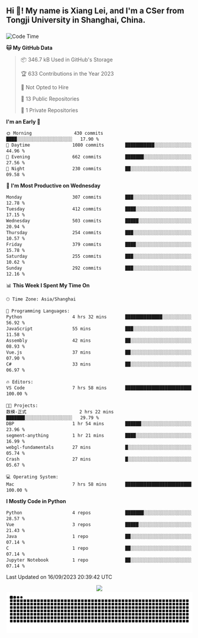 <h2 align="left">Hi 👋! My name is Xiang Lei, and I'm a CSer from Tongji University in Shanghai, China.</h2>

###

<!--START_SECTION:waka-->
![Code Time](http://img.shields.io/badge/Code%20Time-227%20hrs%202%20mins-blue)

**🐱 My GitHub Data** 

> 📦 346.7 kB Used in GitHub's Storage 
 > 
> 🏆 633 Contributions in the Year 2023
 > 
> 🚫 Not Opted to Hire
 > 
> 📜 13 Public Repositories 
 > 
> 🔑 1 Private Repositories 
 > 
**I'm an Early 🐤** 

```text
🌞 Morning                430 commits         ████░░░░░░░░░░░░░░░░░░░░░   17.90 % 
🌆 Daytime                1080 commits        ███████████░░░░░░░░░░░░░░   44.96 % 
🌃 Evening                662 commits         ███████░░░░░░░░░░░░░░░░░░   27.56 % 
🌙 Night                  230 commits         ██░░░░░░░░░░░░░░░░░░░░░░░   09.58 % 
```
📅 **I'm Most Productive on Wednesday** 

```text
Monday                   307 commits         ███░░░░░░░░░░░░░░░░░░░░░░   12.78 % 
Tuesday                  412 commits         ████░░░░░░░░░░░░░░░░░░░░░   17.15 % 
Wednesday                503 commits         █████░░░░░░░░░░░░░░░░░░░░   20.94 % 
Thursday                 254 commits         ███░░░░░░░░░░░░░░░░░░░░░░   10.57 % 
Friday                   379 commits         ████░░░░░░░░░░░░░░░░░░░░░   15.78 % 
Saturday                 255 commits         ███░░░░░░░░░░░░░░░░░░░░░░   10.62 % 
Sunday                   292 commits         ███░░░░░░░░░░░░░░░░░░░░░░   12.16 % 
```


📊 **This Week I Spent My Time On** 

```text
🕑︎ Time Zone: Asia/Shanghai

💬 Programming Languages: 
Python                   4 hrs 32 mins       ██████████████░░░░░░░░░░░   56.92 % 
JavaScript               55 mins             ███░░░░░░░░░░░░░░░░░░░░░░   11.58 % 
Assembly                 42 mins             ██░░░░░░░░░░░░░░░░░░░░░░░   08.93 % 
Vue.js                   37 mins             ██░░░░░░░░░░░░░░░░░░░░░░░   07.90 % 
C#                       33 mins             ██░░░░░░░░░░░░░░░░░░░░░░░   06.97 % 

🔥 Editors: 
VS Code                  7 hrs 58 mins       █████████████████████████   100.00 % 

🐱‍💻 Projects: 
数模-正式                    2 hrs 22 mins       ███████░░░░░░░░░░░░░░░░░░   29.79 % 
DBP                      1 hr 54 mins        ██████░░░░░░░░░░░░░░░░░░░   23.96 % 
segment-anything         1 hr 21 mins        ████░░░░░░░░░░░░░░░░░░░░░   16.99 % 
webgl-fundamentals       27 mins             █░░░░░░░░░░░░░░░░░░░░░░░░   05.74 % 
Crash                    27 mins             █░░░░░░░░░░░░░░░░░░░░░░░░   05.67 % 

💻 Operating System: 
Mac                      7 hrs 58 mins       █████████████████████████   100.00 % 
```

**I Mostly Code in Python** 

```text
Python                   4 repos             ███████░░░░░░░░░░░░░░░░░░   28.57 % 
Vue                      3 repos             █████░░░░░░░░░░░░░░░░░░░░   21.43 % 
Java                     1 repo              ██░░░░░░░░░░░░░░░░░░░░░░░   07.14 % 
C                        1 repo              ██░░░░░░░░░░░░░░░░░░░░░░░   07.14 % 
Jupyter Notebook         1 repo              ██░░░░░░░░░░░░░░░░░░░░░░░   07.14 % 
```




 Last Updated on 16/09/2023 20:39:42 UTC
<!--END_SECTION:waka-->

<div align="center">
  <img src="https://github-readme-stats.vercel.app/api?username=Lei00764&show_icons=true&theme=radical" />
 </div>

 <div align="center">

<picture>
  <source media="(prefers-color-scheme: dark)" srcset="https://raw.githubusercontent.com/Lei00764/Lei00764/output/github-contribution-grid-snake-dark.svg">
  <source media="(prefers-color-scheme: light)" srcset="https://raw.githubusercontent.com/Lei00764/Lei00764/output/github-contribution-grid-snake.svg">
  <img alt="github contribution grid snake animation" src="https://raw.githubusercontent.com/Lei00764/Lei00764/output/github-contribution-grid-snake.svg">
</picture>

</div>




